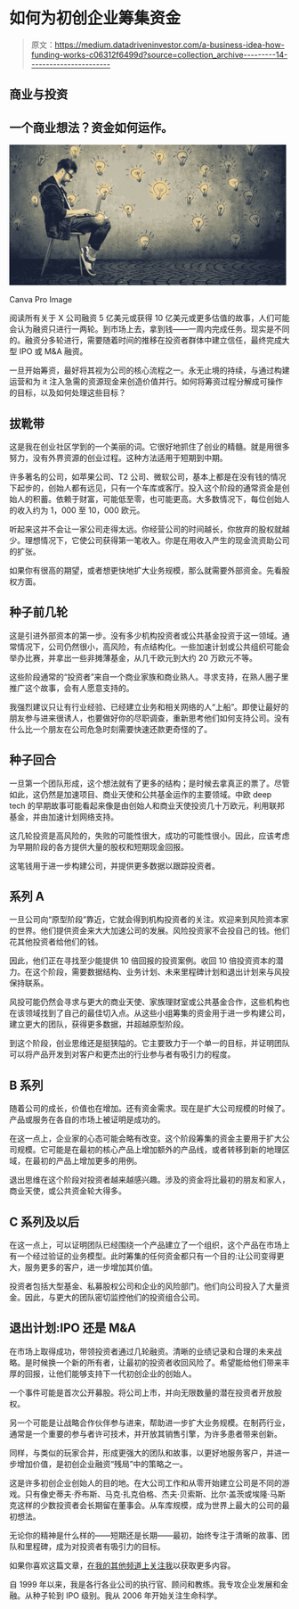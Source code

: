 # 如何为初创企业筹集资金

> 原文：<https://medium.datadriveninvestor.com/a-business-idea-how-funding-works-c06312f6499d?source=collection_archive---------14----------------------->

## 商业与投资

## 一个商业想法？资金如何运作。

![](img/9c465fc575aa7d2a1e10fd0f1011aed7.png)

Canva Pro Image

阅读所有关于 X 公司融资 5 亿美元或获得 10 亿美元或更多估值的故事，人们可能会认为融资只进行一两轮。到市场上去，拿到钱——一周内完成任务。现实是不同的。融资分多轮进行，需要随着时间的推移在投资者群体中建立信任，最终完成大型 IPO 或 M&A 融资。

一旦开始筹资，最好将其视为公司的核心流程之一。永无止境的持续，与通过构建运营和为 it 注入急需的资源现金来创造价值并行。如何将筹资过程分解成可操作的目标，以及如何处理这些目标？

## 拔靴带

这是我在创业社区学到的一个美丽的词。它很好地抓住了创业的精髓。就是用很多努力，没有外界资源的创业过程。这种方法适用于短期到中期。

许多著名的公司，如苹果公司、T2 公司、微软公司，基本上都是在没有钱的情况下起步的，创始人都有远见，只有一个车库或客厅。投入这个阶段的通常资金是创始人的积蓄。依赖于财富，可能低至零，也可能更高。大多数情况下，每位创始人的收入约为 1，000 至 10，000 欧元。

听起来这并不会让一家公司走得太远。你经营公司的时间越长，你放弃的股权就越少。理想情况下，它使公司获得第一笔收入。你是在用收入产生的现金流资助公司的扩张。

如果你有很高的期望，或者想更快地扩大业务规模，那么就需要外部资金。先看股权方面。

## 种子前几轮

这是引进外部资本的第一步。没有多少机构投资者或公共基金投资于这一领域。通常情况下，公司仍然很小，高风险，有点结构化。一些加速计划或公共组织可能会举办比赛，并拿出一些非摊薄基金，从几千欧元到大约 20 万欧元不等。

这些阶段通常的“投资者”来自一个商业家族和商业熟人。寻求支持，在熟人圈子里推广这个故事，会有人愿意支持的。

我强烈建议只让有行业经验、已经建立业务和相关网络的人“上船”。即使让最好的朋友参与进来很诱人，也要做好你的尽职调查，重新思考他们如何支持公司。没有什么比一个朋友在公司危急时刻需要快速还款更奇怪的了。

## 种子回合

一旦第一个团队形成，这个想法就有了更多的结构；是时候去拿真正的票了。尽管如此，这仍然是加速项目、商业天使和公共基金运作的主要领域。中欧 deep tech 的早期故事可能看起来像是由创始人和商业天使投资几十万欧元，利用联邦基金，并由加速计划网络支持。

这几轮投资是高风险的，失败的可能性很大，成功的可能性很小。因此，应该考虑为早期阶段的各方提供大量的股权和短期现金回报。

这笔钱用于进一步构建公司，并提供更多数据以跟踪投资者。

## 系列 A

一旦公司向“原型阶段”靠近，它就会得到机构投资者的关注。欢迎来到风险资本家的世界。他们提供资金来大大加速公司的发展。风险投资家不会投自己的钱。他们花其他投资者给他们的钱。

因此，他们正在寻找至少能提供 10 倍回报的投资案例。收回 10 倍投资资本的潜力。在这个阶段，需要数据结构、业务计划、未来里程碑计划和退出计划来与风投保持联系。

风投可能仍然会寻求与更大的商业天使、家族理财室或公共基金合作，这些机构也在该领域找到了自己的最佳切入点。从这些小组筹集的资金用于进一步构建公司，建立更大的团队，获得更多数据，并超越原型阶段。

到这个阶段，创业思维还是挺狭隘的。它主要致力于一个单一的目标，并证明团队可以将产品开发到对客户和更杰出的行业参与者有吸引力的程度。

## B 系列

随着公司的成长，价值也在增加。还有资金需求。现在是扩大公司规模的时候了。产品或服务在各自的市场上被证明是成功的。

在这一点上，企业家的心态可能会略有改变。这个阶段筹集的资金主要用于扩大公司规模。它可能是在最初的核心产品上增加额外的产品线，或者转移到新的地理区域，在最初的产品上增加更多的用例。

退出思维在这个阶段对投资者越来越感兴趣。涉及的资金将比最初的朋友和家人，商业天使，或公共资金轮大得多。

## C 系列及以后

在这一点上，可以证明团队已经围绕一个产品建立了一个组织，这个产品在市场上有一个经过验证的业务模型。此时筹集的任何资金都只有一个目的:让公司变得更大，服务更多的客户，进一步增加其价值。

投资者包括大型基金、私募股权公司和企业的风险部门。他们向公司投入了大量资金。因此，与更大的团队密切监控他们的投资组合公司。

## 退出计划:IPO 还是 M&A

在市场上取得成功，带领投资者通过几轮融资。清晰的业绩记录和合理的未来战略。是时候换一个新的所有者，让最初的投资者收回风险了。希望能给他们带来丰厚的回报，让他们能够支持下一代初创企业的创始人。

一个事件可能是首次公开募股。将公司上市，并向无限数量的潜在投资者开放股权。

另一个可能是让战略合作伙伴参与进来，帮助进一步扩大业务规模。在制药行业，通常是一个重要的参与者许可技术，并开放其销售引擎，为许多患者带来创新。

同样，与类似的玩家合并，形成更强大的团队和故事，以更好地服务客户，并进一步增加价值，是初创企业融资“残局”中的策略之一。

这是许多初创企业创始人的目的地。在大公司工作和从零开始建立公司是不同的游戏。只有像史蒂夫·乔布斯、马克·扎克伯格、杰夫·贝索斯、比尔·盖茨或埃隆·马斯克这样的少数投资者会长期留在董事会。从车库规模，成为世界上最大的公司的最初想法。

无论你的精神是什么样的——短期还是长期——最初，始终专注于清晰的故事、团队和里程碑，成为对投资者有吸引力的目标。

如果你喜欢这篇文章，[在我的其他频道上关注我](http://linktr.ee/soschner)以获取更多内容。

自 1999 年以来，我是各行各业公司的执行官、顾问和教练。我专攻企业发展和金融。从种子轮到 IPO 级别。我从 2006 年开始关注生命科学。